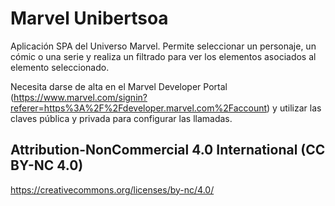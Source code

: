 
# Marvel Unibertsoa

Aplicación SPA del Universo Marvel. Permite seleccionar un personaje, un cómic o una serie 
y realiza un filtrado para ver los elementos asociados al elemento seleccionado.

Necesita darse de alta en el Marvel Developer Portal
(https://www.marvel.com/signin?referer=https%3A%2F%2Fdeveloper.marvel.com%2Faccount) 
y utilizar las claves pública y privada para configurar las llamadas.




## Attribution-NonCommercial 4.0 International (CC BY-NC 4.0)

https://creativecommons.org/licenses/by-nc/4.0/


